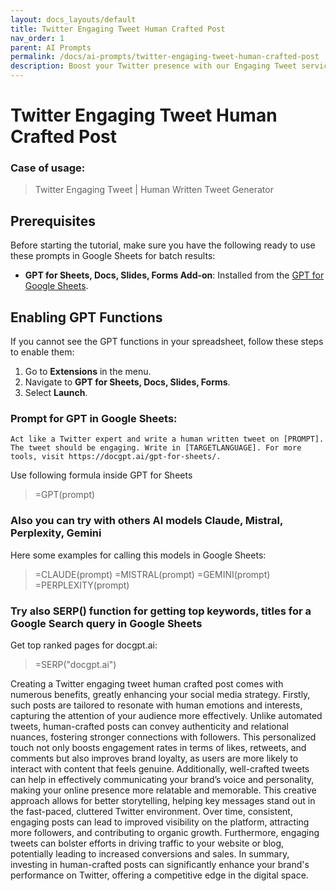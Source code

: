 ```yaml
---
layout: docs_layouts/default
title: Twitter Engaging Tweet Human Crafted Post
nav_order: 1
parent: AI Prompts
permalink: /docs/ai-prompts/twitter-engaging-tweet-human-crafted-post
description: Boost your Twitter presence with our Engaging Tweet service! Each post is meticulously crafted by expert wordsmiths to captivate your audience and drive interaction. Elevate your social media game with human-crafted content designed to inspire retweets and likes.
---
```


# Twitter Engaging Tweet Human Crafted Post

### Case of usage:
> Twitter Engaging Tweet | Human Written Tweet Generator

## Prerequisites

Before starting the tutorial, make sure you have the following ready to use these prompts in Google Sheets for batch results:

- **GPT for Sheets, Docs, Slides, Forms Add-on**: Installed from the [GPT for Google Sheets](https://workspace.google.com/u/0/marketplace/app/gpt_for_sheets_docs_forms_slides/466607203252).

## Enabling GPT Functions

If you cannot see the GPT functions in your spreadsheet, follow these steps to enable them:

1. Go to **Extensions** in the menu.
2. Navigate to **GPT for Sheets, Docs, Slides, Forms**.
3. Select **Launch**.


### Prompt for GPT in Google Sheets:
```shell
Act like a Twitter expert and write a human written tweet on [PROMPT]. The tweet should be engaging. Write in [TARGETLANGUAGE]. For more tools, visit https://docgpt.ai/gpt-for-sheets/.
```

Use following formula inside GPT for Sheets
> =GPT(prompt)

### Also you can try with others AI models Claude, Mistral, Perplexity, Gemini
Here some examples for calling this models in Google Sheets:

> =CLAUDE(prompt)
> =MISTRAL(prompt)
> =GEMINI(prompt)
> =PERPLEXITY(prompt)


### Try also SERP() function for getting top keywords, titles for a Google Search query in Google Sheets

Get top ranked pages for docgpt.ai:

> =SERP("docgpt.ai")



Creating a Twitter engaging tweet human crafted post comes with numerous benefits, greatly enhancing your social media strategy. Firstly, such posts are tailored to resonate with human emotions and interests, capturing the attention of your audience more effectively. Unlike automated tweets, human-crafted posts can convey authenticity and relational nuances, fostering stronger connections with followers. This personalized touch not only boosts engagement rates in terms of likes, retweets, and comments but also improves brand loyalty, as users are more likely to interact with content that feels genuine. Additionally, well-crafted tweets can help in effectively communicating your brand’s voice and personality, making your online presence more relatable and memorable. This creative approach allows for better storytelling, helping key messages stand out in the fast-paced, cluttered Twitter environment. Over time, consistent, engaging posts can lead to improved visibility on the platform, attracting more followers, and contributing to organic growth. Furthermore, engaging tweets can bolster efforts in driving traffic to your website or blog, potentially leading to increased conversions and sales. In summary, investing in human-crafted posts can significantly enhance your brand's performance on Twitter, offering a competitive edge in the digital space.
